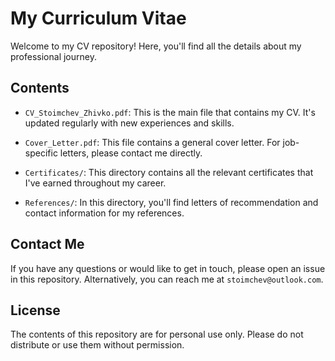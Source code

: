 # My Curriculum Vitae

Welcome to my CV repository! Here, you'll find all the details about my professional journey.

## Contents

- `CV_Stoimchev_Zhivko.pdf`: This is the main file that contains my CV. It's updated regularly with new experiences and skills.

- `Cover_Letter.pdf`: This file contains a general cover letter. For job-specific letters, please contact me directly.

- `Certificates/`: This directory contains all the relevant certificates that I've earned throughout my career.

- `References/`: In this directory, you'll find letters of recommendation and contact information for my references.

## Contact Me

If you have any questions or would like to get in touch, please open an issue in this repository. Alternatively, you can reach me at `stoimchev@outlook.com`.

## License

The contents of this repository are for personal use only. Please do not distribute or use them without permission.
